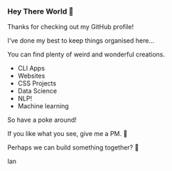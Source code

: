 ### Hey There World 👋

Thanks for checking out my GitHub profile!

I've done my best to keep things organised here...

You can find plenty of weird and wonderful creations.

- CLI Apps
- Websites
- CSS Projects
- Data Science
- NLP!
- Machine learning

So have a poke around!

If you like what you see, give me a PM. 💬
 
Perhaps we can build something together? 👯

Ian

<!--
**ianhaggerty/ianhaggerty** is a ✨ _special_ ✨ repository because its `README.md` (this file) appears on your GitHub profile.

Here are some ideas to get you started:

- 🔭 I’m currently working on ...
- 🌱 I’m currently learning ...
- 👯 I’m looking to collaborate on ...
- 🤔 I’m looking for help with ...
- 💬 Ask me about ...
- 📫 How to reach me: ...
- 😄 Pronouns: ...
- ⚡ Fun fact: ...
-->
